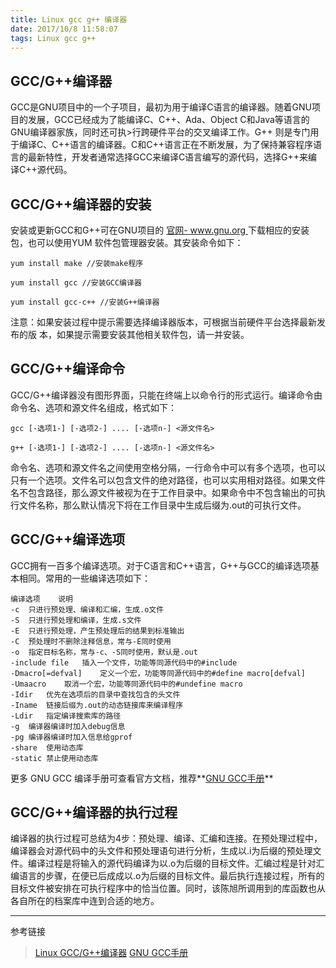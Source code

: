 ```yaml
---
title: Linux gcc g++ 编译器
date: 2017/10/8 11:58:07 
tags: Linux gcc g++ 
---
```


## GCC/G++编译器
GCC是GNU项目中的一个子项目，最初为用于编译C语言的编译器。随着GNU项目的发展，GCC已经成为了能编译C、C++、Ada、Object C和Java等语言的GNU编译器家族，同时还可执>行跨硬件平台的交叉编译工作。G++ 则是专门用于编译C、C++语言的编译器。C和C++语言正在不断发展，为了保持兼容程序语言的最新特性，开发者通常选择GCC来编译C语言编写的源代码，选择G++来编译C++源代码。

## GCC/G++编译器的安装

安装或更新GCC和G++可在GNU项目的 [官网- www.gnu.org ](www.gnu.org) 下载相应的安装包，也可以使用YUM 软件包管理器安装。其安装命令如下：

    yum install make //安装make程序
    
    yum install gcc //安装GCC编译器
    
    yum install gcc-c++ //安装G++编译器
    
注意：如果安装过程中提示需要选择编译器版本，可根据当前硬件平台选择最新发布的版
本，如果提示需要安装其他相关软件包，请一并安装。

## GCC/G++编译命令

GCC/G++编译器没有图形界面，只能在终端上以命令行的形式运行。编译命令由命令名、选项和源文件名组成，格式如下：

    gcc [-选项1-] [-选项2-] .... [-选项n-] <源文件名>
    
    g++ [-选项1-] [-选项2-] .... [-选项n-] <源文件名>

命令名、选项和源文件名之间使用空格分隔，一行命令中可以有多个选项，也可以只有一个选项。文件名可以包含文件的绝对路径，也可以实用相对路径。如果文件名不包含路径，那么源文件被视为在于工作目录中。如果命令中不包含输出的可执行文件名称，那么默认情况下将在工作目录中生成后缀为.out的可执行文件。

## GCC/G++编译选项

GCC拥有一百多个编译选项。对于C语言和C++语言，G++与GCC的编译选项基本相同。常用的一些编译选项如下：

    编译选项	说明
    -c	只进行预处理、编译和汇编，生成.o文件
    -S	只进行预处理和编译，生成.s文件
    -E	只进行预处理，产生预处理后的结果到标准输出
    -C	预处理时不删除注释信息，常与-E同时使用
    -o	指定目标名称，常与-c、-S同时使用，默认是.out
    -include file	插入一个文件，功能等同源代码中的#include
    -Dmacro[=defval]	定义一个宏，功能等同源代码中的#define macro[defval]
    -Umaacro	取消一个宏，功能等同源代码中的#undefine macro
    -Idir	优先在选项后的目录中查找包含的头文件
    -Iname	链接后缀为.out的动态链接库来编译程序
    -Ldir	指定编译搜索库的路径
    -g	编译器编译时加入debug信息
    -pg	编译器编译时加入信息给gprof
    -share	使用动态库
    -static	禁止使用动态库

更多 GNU GCC 编译手册可查看官方文档，推荐**[GNU GCC手册](http://www.shanghai.ws/gnu/gcc_1.htm)**

## GCC/G++编译器的执行过程

编译器的执行过程可总结为4步：预处理、编译、汇编和连接。在预处理过程中，编译器会对源代码中的头文件和预处理语句进行分析，生成以.i为后缀的预处理文件。编译过程是将输入的源代码编译为以.o为后缀的目标文件。汇编过程是针对汇编语言的步骤，在便已后成成以.o为后缀的目标文件。最后执行连接过程，所有的目标文件被安排在可执行程序中的恰当位置。同时，该陈旭所调用到的库函数也从各自所在的档案库中连到合适的地方。

---
参考链接
> [Linux GCC/G++编译器](http://www.cnblogs.com/banshine/p/5041584.html)
> [GNU GCC手册](http://www.shanghai.ws/gnu/gcc_1.htm)